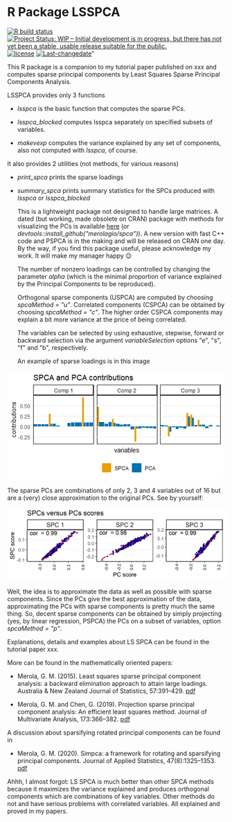 <!--
--- 
title: "R Package LSSPCA" 
---
author: "Giovanni Merola" 
output: html 
-->
# R Package LSSPCA
<!-- badges: start -->
[![R build status](https://github.com/merolagio/LSSPCA//workflows/R-CMD-check/badge.svg)](https://github.com/merolagio/LSSPCA//actions)
[![Project Status: WIP – Initial development is in progress, but there has not yet been a stable, usable release suitable for the public.](https://www.repostatus.org/badges/latest/wip.svg)](https://www.repostatus.org/#wip)
 [![license](https://img.shields.io/github/license/mashape/apistatus.svg)](https://choosealicense.com/licenses/mit/)
[![Last-changedate](https://img.shields.io/badge/last%20change-2021--04--10-yellowgreen.svg)](/commits/main)"
<!-- badges: end -->

  This R package is a companion to my tutorial paper published on xxx and computes sparse principal components by Least Squares Sparse Principal Components Analysis. 
  
  LSSPCA provides only 3 functions 
  
-  *lsspca* is the basic function that computes the sparse PCs. 

-  *lsspca_blocked* computes lsspca separately on specified subsets of variables.

-  *makevexp* computes the variance explained by any set of components, also not computed with *lsspca*, of course.

It also provides 2 utilities (not methods, for various reasons)

- *print_spca* prints the sparse loadings

- *summary_spca* prints summary statistics for the SPCs produced with *lsspca* or *lsspca_blocked*

  This is a lightweight package not designed to handle large matrices. A dated (but working, made obsolete on CRAN)  package with methods for visualizing the PCs is available [here](https://github.com/merolagio/spca) (or *devtools::install_github("merolagio/spca")*). A new version with fast C++ code and PSPCA is in the making and will be released on CRAN one day. By the way, if you find this package useful, please acknowledge my work. It will make my manager happy :wink:

  The number of nonzero loadings can be controlled by changing the parameter *alpha* (which is the minimal proportion of variance explained by the Principal Components to be reproduced).
  
  Orthogonal sparse components (USPCA) are computed by choosing *spcaMethod = "u"*. Correlated components (CSPCA) can be obtained by choosing *spcaMethod = "c"*. The higher order CSPCA components may explain a bit more variance at the price of being correlated. 
  
  The variables can be selected by using exhaustive, stepwise, forward or backward selection via the argument *variableSelection* options "e", "s", "f" and "b", respectively.
  
  An example of sparse loadings is in this image
  
![](man/figures/readme_fig1.png)

  The sparse PCs are combinations of only 2, 3 and 4 variables out of 16 but are a (very) close approximation to the original PCs. See by yourself:

![](man/figures/readme_fig2.png) 

  Well, the idea is to approximate the data as well as possible with sparse components. Since the PCs give the best approximation of the data, approximating the PCs with sparse components is pretty much the same thing. So, decent sparse components can be obtained by simply projecting (yes, by linear regression, PSPCA) the PCs on a subset of variables, option *spcaMethod = "p"*.
  
  Explanations, details and examples about LS SPCA can be found in the tutorial paper xxx.  
  
  More can be found in the mathematically oriented papers:

-  Merola, G. M. (2015). Least squares sparse principal component analysis: a backward elimination approach to attain large loadings. Australia & New Zealand Journal of Statistics, 57:391–429. [pdf](https://arxiv.org/abs/1406.1381)

-  Merola, G. M. and Chen, G. (2019). Projection sparse principal component analysis: An efficient least squares method. Journal of Multivariate Analysis, 173:366–382. [pdf](https://arxiv.org/abs/1612.00939)

  A discussion about sparsifying rotated principal components can be found in

-  Merola, G. M. (2020). Simpca: a framework for rotating and sparsifying principal components. Journal of Applied Statistics, 47(8):1325–1353. [pdf](https://arxiv.org/abs/1910.03266)


  Ahhh, I almost forgot: LS SPCA is much better than other SPCA methods because it maximizes the variance explained and produces orthogonal components which are combinations of key variables. Other methods do not and have serious problems with correlated variables. All explained and proved in my papers.
